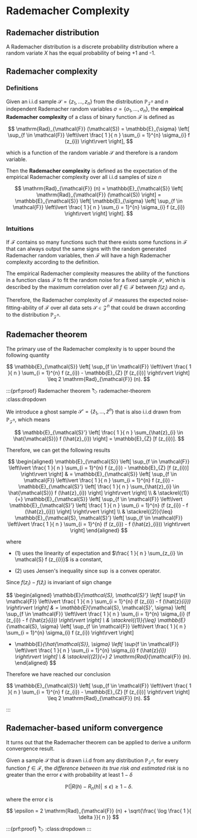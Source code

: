 # Rademacher Complexity

## Rademacher distribution

A Rademacher distribution is a discrete probability distribution where a random variate $X$ has the equal probability of being +1 and -1.

## Rademacher complexity

### Definitions

Given an i.i.d sample $\mathcal{S} = \{ z_{1}, \dots, z_{n} \}$ from the distribution $\mathbb{P}_{\mathcal{Z}^{n}}$ and $n$ independent Rademacher random variables $\sigma = \{ \sigma_{1}, \dots, \sigma_{n} \}$,
the **empirical Rademacher complexity** of a class of binary function $\mathcal{F}$ is defined as

$$
\mathrm{Rad}_{\mathcal{F}} (\mathcal{S}) = \mathbb{E}_{\sigma} \left[
    \sup_{f \in \mathcal{F}} \left\lvert 
        \frac{ 1 }{ n } \sum_{i = 1}^{n} \sigma_{i} f (z_{i}) 
    \right\rvert
\right],
$$

which is a function of the random variable $\mathcal{S}$ and therefore is a random variable. 

Then the **Rademacher complexity** is defined as the expectation of the empirical Rademacher complexity over all i.i.d samples of size $n$

$$
\mathrm{Rad}_{\mathcal{F}} (n) = \mathbb{E}_{\mathcal{S}} \left[
    \mathrm{Rad}_{\mathcal{F}} (\mathcal{S})
\right] = \mathbb{E}_{\mathcal{S}} \left[
    \mathbb{E}_{\sigma} \left[
        \sup_{f \in \mathcal{F}} \left\lvert 
            \frac{ 1 }{ n } \sum_{i = 1}^{n} \sigma_{i} f (z_{i}) 
        \right\rvert
    \right]
\right].
$$

### Intuitions

If $\mathcal{F}$ contains so many functions such that there exists some functions in $\mathcal{F}$ that can always output the same signs with the random generated Rademacher random variables,
then $\mathcal{F}$ will have a high Rademacher complexity according to the definition. 

The empirical Rademacher complexity measures the ability of the functions in a function class $\mathcal{F}$ to fit the random noise for a fixed sample $\mathcal{S}$,
which is described by the maximum correlation over all $f \in \mathcal{F}$ between $f (z_{i})$ and $\sigma_{i}$.

Therefore,  the Rademacher complexity of $\mathcal{F}$ measures the expected noise-fitting-ability of $\mathcal{F}$ over all data sets $\mathcal{S} \in \mathcal{Z}^{n}$ that could be drawn according to the distribution $\mathbb{P}_{\mathcal{Z}^{n}}$.

## Rademacher theorem

The primary use of the Rademacher complexity is to upper bound the following quantity 

$$
\mathbb{E}_{\mathcal{S}} \left[
    \sup_{f \in \mathcal{F}} \left\lvert
        \frac{ 1 }{ n } \sum_{i = 1}^{n} f (z_{i}) - \mathbb{E}_{Z} [f (z_{i})]
    \right\rvert
\right] \leq 2 \mathrm{Rad}_{\mathcal{F}} (n).
$$

:::{prf:proof} Rademacher theorem
:label: rademacher-theorem
:class:dropdown

We introduce a ghost sample $\mathcal{S}' = \{ \hat{z}_{1}, \dots, \hat{z}^{n} \}$ that is also i.i.d drawn from $\mathbb{P}_{\mathcal{Z}^{n}}$,
which means

$$
\mathbb{E}_{\mathcal{S}'} \left[ 
    \frac{ 1 }{ n } \sum_{\hat{z}_{i} \in \hat{\mathcal{S}}} f (\hat{z}_{i}) 
\right] = \mathbb{E}_{Z} [f (z_{i})].
$$

Therefore, we can get the following results

$$
\begin{aligned}
\mathbb{E}_{\mathcal{S}} \left[
    \sup_{f \in \mathcal{F}} \left\lvert
        \frac{ 1 }{ n } \sum_{i = 1}^{n} f (z_{i}) - \mathbb{E}_{Z} [f (z_{i})]
    \right\rvert
\right]
& = \mathbb{E}_{\mathcal{S}} \left[
    \sup_{f \in \mathcal{F}} \left\lvert
        \frac{ 1 }{ n } \sum_{i = 1}^{n} f (z_{i}) 
        - \mathbb{E}_{\mathcal{S}'} \left[
            \frac{ 1 }{ n } \sum_{\hat{z}_{i} \in \hat{\mathcal{S}}} f (\hat{z}_{i})
        \right]
    \right\rvert
\right]
\\
& \stackrel{(1)}{=} \mathbb{E}_{\mathcal{S}} \left[
    \sup_{f \in \mathcal{F}} \left\lvert
        \mathbb{E}_{\mathcal{S}'} \left[
            \frac{ 1 }{ n } \sum_{i = 1}^{n} (f (z_{i}) - f (\hat{z}_{i}))
        \right]
    \right\rvert
\right]
\\
& \stackrel{(2)}{\leq} \mathbb{E}_{\mathcal{S}, \mathcal{S}'} \left[
    \sup_{f \in \mathcal{F}} \left\lvert
        \frac{ 1 }{ n } \sum_{i = 1}^{n} (f (z_{i}) - f (\hat{z}_{i}))
    \right\rvert
\right]
\end{aligned}
$$

where 

- (1) uses the linearity of expectation and $\frac{ 1 }{ n } \sum_{z_{i} \in \mathcal{S} f (z_{i})}$ is a constant,

- (2) uses Jensen's inequality since $\sup$ is a convex operator.


Since $f (z_{i}) - f (\hat{z}_{i})$ is invariant of sign change

$$
\begin{aligned}
\mathbb{E}_{\mathcal{S}, \mathcal{S}'} \left[
    \sup_{f \in \mathcal{F}} \left\lvert
        \frac{ 1 }{ n } \sum_{i = 1}^{n} (f (z_{i}) - f (\hat{z}_{i}))
    \right\rvert
\right]
& = \mathbb{E}_{\mathcal{S}, \mathcal{S}', \sigma} \left[
    \sup_{f \in \mathcal{F}} \left\lvert
        \frac{ 1 }{ n } \sum_{i = 1}^{n} \sigma_{i} (f (z_{i}) - f (\hat{z}_{i}))
    \right\rvert
\right]
\\
& \stackrel{(1)}{\leq} \mathbb{E}_{\mathcal{S}, \sigma} \left[
    \sup_{f \in \mathcal{F}} \left\lvert
        \frac{ 1 }{ n } \sum_{i = 1}^{n} \sigma_{i} f (z_{i}) 
    \right\rvert
\right] 
+ \mathbb{E}_{\hat{\mathcal{S}}, \sigma} \left[
    \sup_{f \in \mathcal{F}} \left\lvert
        \frac{ 1 }{ n } \sum_{i = 1}^{n} \sigma_{i} f (\hat{z}_{i})
    \right\rvert
\right]
\\
& \stackrel{(2)}{=} 2 \mathrm{Rad}_{\mathcal{F}} (n).
\end{aligned}
$$

Therefore we have reached our conclusion

$$
\mathbb{E}_{\mathcal{S}} \left[
    \sup_{f \in \mathcal{F}} \left\lvert
        \frac{ 1 }{ n } \sum_{i = 1}^{n} f (z_{i}) - \mathbb{E}_{Z} [f (z_{i})]
    \right\rvert
\right] \leq 2 \mathrm{Rad}_{\mathcal{F}} (n).
$$

:::

## Rademacher-based uniform convergence

It turns out that the Rademacher theorem can be applied to derive a uniform convergence result.

Given a sample $\mathcal{S}$ that is drawn i.i.d from any distribution $\mathbb{P}_{\mathcal{Z}^{n}}$,
for every function $f \in \mathcal{F}$, 
the *difference between its true risk and estimated risk* is no greater than the error $\epsilon$ with probability at least $1 - \delta$

$$
\mathbb{P} (\lvert R (h) - R_{n} (h) \rvert \leq \epsilon) \geq 1 - \delta.
$$

where the error $\epsilon$ is

$$
\epsilon = 2 \mathrm{Rad}_{\mathcal{F}} (n) + \sqrt{\frac{ \log \frac{ 1 }{ \delta }}{ n }}
$$

:::{prf:proof} 
:label: 
:class:dropdown
:::